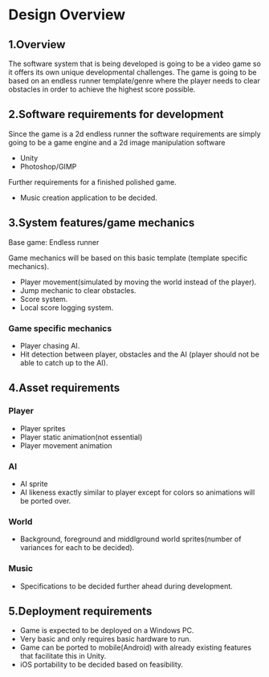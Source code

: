 # Design Overview

## 1.Overview

The software system that is being developed is going to be a video game so it offers its own unique developmental challenges.
The game is going to be based on an endless runner template/genre where the player needs to clear obstacles in order to achieve the highest score possible.

## 2.Software requirements for development

Since the game is a 2d endless runner the software requirements are simply going to be a game engine and a 2d image manipulation software
- Unity
- Photoshop/GIMP

Further requirements for a finished polished game.
- Music creation application to be decided.

## 3.System features/game mechanics

Base game: Endless runner

Game mechanics will be based on this basic template (template specific mechanics).

- Player movement(simulated by moving the world instead of the player).
- Jump mechanic to clear obstacles.
- Score system.
- Local score logging system.

### Game specific mechanics

- Player chasing AI.
- Hit detection between player, obstacles and the AI (player should not be able to catch up to the AI).

## 4.Asset requirements

### Player

- Player sprites
- Player static animation(not essential)
- Player movement animation

### AI

- AI sprite
- AI likeness exactly similar to player except for colors so animations will be ported over.

### World

- Background, foreground and middlground world sprites(number of variances for each to be decided).

### Music

- Specifications to be decided further ahead during development.

## 5.Deployment requirements

- Game is expected to be deployed on a Windows PC.
- Very basic and only requires basic hardware to run.
- Game can be ported to mobile(Android) with already existing features that facilitate this in Unity.
- iOS portability to be decided based on feasibility.
